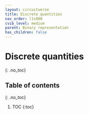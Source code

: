 ```yaml
---
layout: circuitverse
title: Discrete quantities
nav_order: l1s000
cvib_level: medium
parent: Binary representation
has_children: false
---
```


# Discrete quantities
{: .no_toc}

## Table of contents
{: .no_toc}

1. TOC
{:toc}
